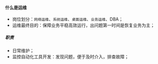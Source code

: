 #### 什么是运维
- 岗位划分：`网络运维`、`系统运维`、`桌面运维`、`业务运维`、DBA；
- 运维最终目的：保障业务平稳高效运行，出问题第一时间是恢复业务为主；
  
##### 职责
- 日常维护；
- 监控自动化工具开发：发现问题，便于及时介入，排查故障；